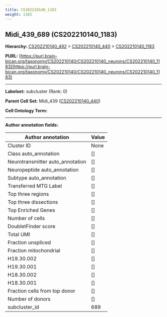 ```yaml
---
title: CS202210140_1183
weight: 1183
---
```

## Midi_439_689 (CS202210140_1183)
<b>Hierarchy: </b>
[CS202210140_492](../CS202210140_492) >
[CS202210140_440](../CS202210140_440) >
[CS202210140_1183](../CS202210140_1183)

**PURL:** [https://purl.brain-bican.org/taxonomy/CS202210140/CS202210140_neurons/CS202210140_1183](https://purl.brain-bican.org/taxonomy/CS202210140/CS202210140_neurons/CS202210140_1183)

---


**Labelset:** subcluster (Rank: 0)

**Parent Cell Set:** Midi_439 ([CS202210140_440](../CS202210140_440))



**Cell Ontology Term:** 

[MARKER GENES.]: #


---

[TRANSFERRED ANNOTATIONS.]: #


[AUTHOR ANNOTATION FIELDS.]: #


**Author annotation fields:**

| Author annotation | Value |
|-------------------|-------|
|Cluster ID|None|
|Class auto_annotation|[]|
|Neurotransmitter auto_annotation|[]|
|Neuropeptide auto_annotation|[]|
|Subtype auto_annotation|[]|
|Transferred MTG Label|[]|
|Top three regions|[]|
|Top three dissections|[]|
|Top Enriched Genes|[]|
|Number of cells|[]|
|DoubletFinder score|[]|
|Total UMI|[]|
|Fraction unspliced|[]|
|Fraction mitochondrial|[]|
|H19.30.002|[]|
|H19.30.001|[]|
|H18.30.002|[]|
|H18.30.001|[]|
|Fraction cells from top donor|[]|
|Number of donors|[]|
|subcluster_id|689|
